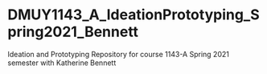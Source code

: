 # DMUY1143_A_IdeationPrototyping_Spring2021_Bennett
Ideation and Prototyping Repository for course 1143-A Spring 2021 semester with Katherine Bennett
